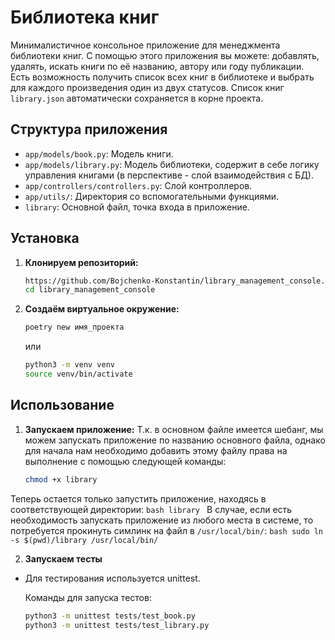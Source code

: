 # Библиотека книг

Минималистичное консольное приложение для менеджмента библиотеки книг. 
С помощью этого приложения вы можете: добавлять, удалять, искать книги по её названию, автору или году публикации. Есть возможность получить список всех книг в библиотеке и выбрать для каждого произведения один из двух статусов.
Список книг `library.json` автоматически сохраняется в корне проекта.

## Структура приложения

- `app/models/book.py`: Модель книги.
- `app/models/library.py`: Модель библиотеки, содержит в себе логику управления книгами (в перспективе - слой взаимодействия с БД).
- `app/controllers/controllers.py`: Слой контроллеров.
- `app/utils/`: Директория со вспомогательными функциями.
- `library`: Основной файл, точка входа в приложение.

## Установка

1. **Клонируем репозиторий:**

    ```bash
    https://github.com/Bojchenko-Konstantin/library_management_console.git    
    cd library_management_console
    ```

2. **Создаём виртуальное окружение:**
    ```bash
    poetry new имя_проекта
    ```
    или
    ```bash
    python3 -m venv venv
    source venv/bin/activate
    ```

## Использование

1. **Запускаем приложение:**
    Т.к. в основном файле имеется шебанг, мы можем запускать приложение по названию основного файла, однако для начала нам необходимо добавить этому файлу права на выполнение с помощью следующей команды:
    ```bash
    chmod +x library
    ```
Теперь остается только запустить приложение, находясь в соответствующей директории:
    ```bash
    library
    ```
В случае, если есть необходимость запускать приложение из любого места в системе, то потребуется прокинуть симлинк на файл в `/usr/local/bin/`:
    ```bash
    sudo ln -s $(pwd)/library /usr/local/bin/
    ```

2. **Запускаем тесты**
- Для тестирования используется unittest.

    Команды для запуска тестов:
    ```bash
    python3 -m unittest tests/test_book.py
    python3 -m unittest tests/test_library.py
    ```
